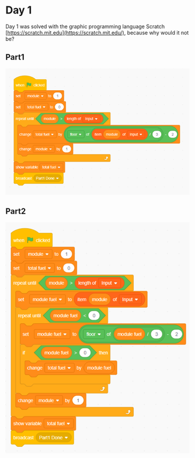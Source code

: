 # Day 1
Day 1 was solved with the graphic programming language Scratch [https://scratch.mit.edu](https://scratch.mit.edu/), because why would it not be?

## Part1
![Solution part 1](Day1/Part1.png)

## Part2
![Solution part 2](Day1/Part2.png)
